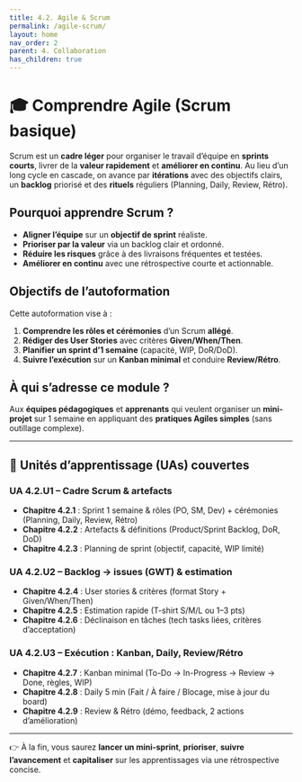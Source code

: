 ```yaml
---
title: 4.2. Agile & Scrum
permalink: /agile-scrum/
layout: home
nav_order: 2
parent: 4. Collaboration
has_children: true
---
```


# 🎓 Comprendre Agile (Scrum basique)

Scrum est un **cadre léger** pour organiser le travail d’équipe en **sprints courts**, livrer de la **valeur rapidement** et **améliorer en continu**. Au lieu d’un long cycle en cascade, on avance par **itérations** avec des objectifs clairs, un **backlog** priorisé et des **rituels** réguliers (Planning, Daily, Review, Rétro).

## Pourquoi apprendre Scrum ?
- **Aligner l’équipe** sur un **objectif de sprint** réaliste.  
- **Prioriser par la valeur** via un backlog clair et ordonné.  
- **Réduire les risques** grâce à des livraisons fréquentes et testées.  
- **Améliorer en continu** avec une rétrospective courte et actionnable.  

## Objectifs de l’autoformation
Cette autoformation vise à :  
1. **Comprendre les rôles et cérémonies** d’un Scrum **allégé**.  
2. **Rédiger des User Stories** avec critères **Given/When/Then**.  
3. **Planifier un sprint d’1 semaine** (capacité, WIP, DoR/DoD).  
4. **Suivre l’exécution** sur un **Kanban minimal** et conduire **Review/Rétro**.

## À qui s’adresse ce module ?
Aux **équipes pédagogiques** et **apprenants** qui veulent organiser un **mini-projet** sur 1 semaine en appliquant des **pratiques Agiles simples** (sans outillage complexe).

---

## 📘 Unités d’apprentissage (UAs) couvertes

### UA 4.2.U1 – Cadre Scrum & artefacts
- **Chapitre 4.2.1** : Sprint 1 semaine & rôles (PO, SM, Dev) + cérémonies (Planning, Daily, Review, Rétro)  
- **Chapitre 4.2.2** : Artefacts & définitions (Product/Sprint Backlog, DoR, DoD)  
- **Chapitre 4.2.3** : Planning de sprint (objectif, capacité, WIP limité)  

### UA 4.2.U2 – Backlog → issues (GWT) & estimation
- **Chapitre 4.2.4** : User stories & critères (format Story + Given/When/Then)  
- **Chapitre 4.2.5** : Estimation rapide (T-shirt S/M/L ou 1–3 pts)  
- **Chapitre 4.2.6** : Déclinaison en tâches (tech tasks liées, critères d’acceptation)  

### UA 4.2.U3 – Exécution : Kanban, Daily, Review/Rétro
- **Chapitre 4.2.7** : Kanban minimal (To-Do → In-Progress → Review → Done, règles, WIP)  
- **Chapitre 4.2.8** : Daily 5 min (Fait / À faire / Blocage, mise à jour du board)  
- **Chapitre 4.2.9** : Review & Rétro (démo, feedback, 2 actions d’amélioration)  

---

👉 À la fin, vous saurez **lancer un mini-sprint**, **prioriser**, **suivre l’avancement** et **capitaliser** sur les apprentissages via une rétrospective concise.
